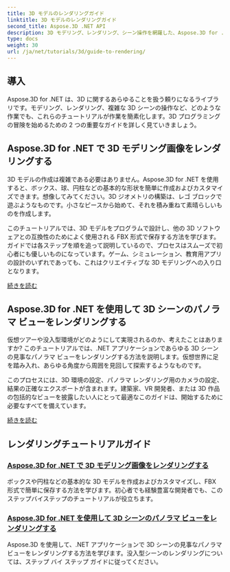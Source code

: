 ```yaml
---
title: 3D モデルのレンダリングガイド
linktitle: 3D モデルのレンダリングガイド
second_title: Aspose.3D .NET API
description: 3D モデリング、レンダリング、シーン操作を網羅した、Aspose.3D for .NET の詳細なチュートリアルをご覧ください。あらゆるレベルの開発者向けの簡略化されたガイドです。
type: docs
weight: 30
url: /ja/net/tutorials/3d/guide-to-rendering/
---
```

## 導入

Aspose.3D for .NET は、3D に関するあらゆることを扱う頼りになるライブラリです。モデリング、レンダリング、複雑な 3D シーンの操作など、どのような作業でも、これらのチュートリアルが作業を簡素化します。3D プログラミングの冒険を始めるための 2 つの重要なガイドを詳しく見ていきましょう。  

## Aspose.3D for .NET で 3D モデリング画像をレンダリングする  

3D モデルの作成は複雑である必要はありません。Aspose.3D for .NET を使用すると、ボックス、球、円柱などの基本的な形状を簡単に作成およびカスタマイズできます。想像してみてください。3D ジオメトリの構築は、レゴ ブロックで遊ぶようなものです。小さなピースから始めて、それを積み重ねて素晴らしいものを作成します。  

このチュートリアルでは、3D モデルをプログラムで設計し、他の 3D ソフトウェアとの互換性のためによく使用される FBX 形式で保存する方法を学びます。ガイドでは各ステップを順を追って説明しているので、プロセスはスムーズで初心者にも優しいものになっています。ゲーム、シミュレーション、教育用アプリの設計のいずれであっても、これはクリエイティブな 3D モデリングへの入り口となります。  

[続きを読む](./render-3d-modeling-image/)  

## Aspose.3D for .NET を使用して 3D シーンのパノラマ ビューをレンダリングする  

仮想ツアーや没入型環境がどのようにして実現されるのか、考えたことはありますか? このチュートリアルでは、.NET アプリケーションであらゆる 3D シーンの見事なパノラマ ビューをレンダリングする方法を説明します。仮想世界に足を踏み入れ、あらゆる角度から周囲を見回して探索するようなものです。  

このプロセスには、3D 環境の設定、パノラマ レンダリング用のカメラの設定、結果の正確なエクスポートが含まれます。建築家、VR 開発者、または 3D 作品の包括的なビューを披露したい人にとって最適なこのガイドは、開始するために必要なすべてを備えています。  

[続きを読む](./render-panorama-view-3d-scene/)  

## レンダリングチュートリアルガイド
### [Aspose.3D for .NET で 3D モデリング画像をレンダリングする](./render-3d-modeling-image/)
ボックスや円柱などの基本的な 3D モデルを作成およびカスタマイズし、FBX 形式で簡単に保存する方法を学びます。初心者でも経験豊富な開発者でも、このステップバイステップのチュートリアルが役立ちます。
### [Aspose.3D for .NET を使用して 3D シーンのパノラマ ビューをレンダリングする](./render-panorama-view-3d-scene/)
Aspose.3D を使用して、.NET アプリケーションで 3D シーンの見事なパノラマ ビューをレンダリングする方法を学びます。没入型シーンのレンダリングについては、ステップ バイ ステップ ガイドに従ってください。